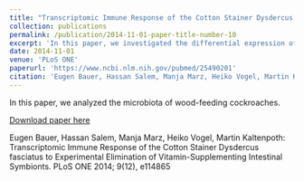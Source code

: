 ```yaml
---
title: "Transcriptomic Immune Response of the Cotton Stainer Dysdercus fasciatus to Experimental Elimination of Vitamin-Supplementing Intestinal Symbionts"
collection: publications
permalink: /publication/2014-11-01-paper-title-number-10
excerpt: 'In this paper, we investigated the differential expression of immune related genes in response to symbiont elimination.'
date: 2014-11-01
venue: 'PLoS ONE'
paperurl: 'https://www.ncbi.nlm.nih.gov/pubmed/25490201'
citation: 'Eugen Bauer, Hassan Salem, Manja Marz, Heiko Vogel, Martin Kaltenpoth (2014). &quot;Transcriptomic Immune Response of the Cotton Stainer Dysdercus fasciatus to Experimental Elimination of Vitamin-Supplementing Intestinal Symbionts&quot; <i>PLoS ONE</i>. 9(12).'
---
```


In this paper, we analyzed the microbiota of wood-feeding cockroaches.

[Download paper here](https://www.ncbi.nlm.nih.gov/pubmed/25490201)

Eugen Bauer, Hassan Salem, Manja Marz, Heiko Vogel, Martin Kaltenpoth: Transcriptomic Immune Response of the Cotton Stainer Dysdercus fasciatus to Experimental Elimination of Vitamin-Supplementing Intestinal Symbionts. PLoS ONE 2014; 9(12), e114865  